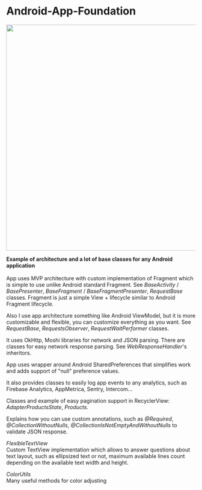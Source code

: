 # Android-App-Foundation
<img src="https://www.nasa.gov/sites/default/files/styles/full_width/public/thumbnails/image/main_image_star-forming_region_carina_nircam_final-1280.jpg?itok=9hyNVMwe" width="600">

<b>Example of architecture and a lot of base classes for any Android application</b>
<br/><br/>
App uses MVP architecture with custom implementation of Fragment which is simple to use unlike Android standard Fragment.
See *BaseActivity* / *BasePresenter*, *BaseFragment* / *BaseFragmentPresenter*, *RequestBase* classes.
Fragment is just a simple View + lifecycle similar to Android Fragment lifecycle.

Also I use app architecture something like Android ViewModel, but it is more customizable and flexible, you can customize everything as you want.
See *RequestBase*, *RequestsObserver*, *RequestWaitPerformer* classes.

It uses OkHttp, Moshi libraries for network and JSON parsing. There are classes for easy network response parsing. See *WebResponseHandler*'s inheritors.

App uses wrapper around Android SharedPreferences that simplifies work and adds support of "null" preference values.

It also provides classes to easily log app events to any analytics, such as Firebase Analytics, AppMetrica, Sentry, Intercom...

Classes and example of easy pagination support in RecyclerView: *AdapterProductsState*, *Products*.

Explains how you can use custom annotations, such as *@Required*, *@CollectionWithoutNulls*, *@CollectionIsNotEmptyAndWithoutNulls* to validate JSON response.

*FlexibleTextView*<br/>
Custom TextView implementation which allows to answer questions about text layout, such as ellipsized text or not, maximum available lines count
depending on the available text width and height.

*ColorUtils*<br/>
Many useful methods for color adjusting
